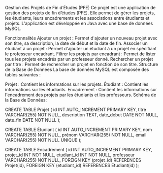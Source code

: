 Gestion des Projets de Fin d’Études (PFE)
Ce projet est une application de gestion des projets de fin d’études (PFE). Elle permet de gérer les projets, les étudiants, leurs encadrements et les associations entre étudiants et projets. L'application est développée en Java avec une base de données MySQL.

Fonctionnalités
Ajouter un projet : Permet d'ajouter un nouveau projet avec son titre, sa description, la date de début et la date de fin.
Associer un étudiant à un projet : Permet d'ajouter un étudiant à un projet en spécifiant le professeur encadrant.
Filtrer les projets par encadrant : Permet de lister tous les projets encadrés par un professeur donné.
Rechercher un projet par titre : Permet de rechercher un projet en fonction de son titre.
Structure de la Base de Données
La base de données MySQL est composée des tables suivantes :

Projet : Contient les informations sur les projets.
Étudiant : Contient les informations sur les étudiants.
Encadrement : Contient les informations sur l'encadrement des projets par les étudiants et les professeurs.
Schéma de la Base de Données:

CREATE TABLE Projet (
    id INT AUTO_INCREMENT PRIMARY KEY,
    titre VARCHAR(255) NOT NULL,
    description TEXT,
    date_debut DATE NOT NULL,
    date_fin DATE NOT NULL
);

CREATE TABLE Étudiant (
    id INT AUTO_INCREMENT PRIMARY KEY,
    nom VARCHAR(255) NOT NULL,
    prénom VARCHAR(255) NOT NULL,
    email VARCHAR(255) NOT NULL UNIQUE
);

CREATE TABLE Encadrement (
    id INT AUTO_INCREMENT PRIMARY KEY,
    projet_id INT NOT NULL,
    etudiant_id INT NOT NULL,
    professeur VARCHAR(255) NOT NULL,
    FOREIGN KEY (projet_id) REFERENCES Projet(id),
    FOREIGN KEY (etudiant_id) REFERENCES Étudiant(id)
);
